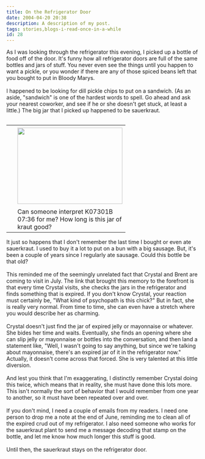 ```yaml
---
title: On the Refrigerator Door
date: 2004-04-20 20:38
description: A description of my post.
tags: stories,blogs-i-read-once-in-a-while
id: 28
---
```

As I was looking through the refrigerator this evening, I picked up a bottle of food off of the door.  It's funny how all refrigerator doors are full of the same bottles and jars of stuff.  You never even see the things until you happen to want a pickle, or you wonder if there are any of those spiced beans left that you bought to put in Bloody Marys.<br />
<br />
I happened to be looking for dill pickle chips to put on a sandwich.  (As an aside, "sandwich" is one of the hardest words to spell.  Go ahead and ask your nearest coworker, and see if he or she doesn't get stuck, at least a little.)  The big jar that I picked up happened to be sauerkraut.<br />
<table cellpadding=0 cellspacing=0 border=0 align=right><tr><td width=5 rowspan=2><spacer type=block width=5 height=1></spacer></td><td width=275><img src="/img/jartop.JPG" height=200 width=275 aborder=0 vspace=4/></td></tr><tr><td width=275 class="caption">Can someone interpret K07301B 07:36 for me?  How long is this jar of kraut good?</td></tr></table><br />
<br />
It just so happens that I don't remember the last time I bought or even ate sauerkraut.  I used to buy it a lot to put on a bun with a big sausage.  But, it's been a couple of years since I regularly ate sausage.  Could this bottle be that old? <br />
<br />
This reminded me of the seemingly unrelated fact that Crystal and Brent are coming to visit in July.  The link that brought this memory to the forefront is that every time Crystal visits, she checks the jars in the refrigerator and finds something that is expired.  If you don't know Crystal, your reaction must certainly be, "What kind of psychopath is this chick?"  But in fact, she is really very normal.  From time to time, she can even have a stretch where you would describe her as charming.<br />
<br />
Crystal doesn't just find the jar of expired jelly or mayonnaise or whatever.  She bides her time and waits.  Eventually, she finds an opening where she can slip jelly or mayonnaise or bottles into the conversation, and then land a statement like, "Well, I wasn't going to say anything, but since we're talking about mayonnaise, there's an expired jar of it in the refrigerator now."  Actually, it doesn't come across that forced.  She is very talented at this little diversion.<br />
<br />
And lest you think that I'm exaggerating, I distinctly remember Crystal doing this twice, which means that in reality, she must have done this lots more.  This isn't normally the sort of behavior that I would remember from one year to another, so it must have been repeated over and over.<br />
<br />
If you don't mind, I need a couple of emails from my readers.  I need one person to drop me a note at the end of June, reminding me to clean all of the expired crud out of my refrigerator.  I also need someone who works for the sauerkraut plant to send me a message decoding that stamp on the bottle, and let me know how much longer this stuff is good.<br />
<br />
Until then, the sauerkraut stays on the refrigerator door.<br />


